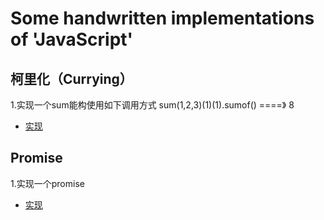 # Some handwritten implementations of 'JavaScript'

## 柯里化（Currying）
1.实现一个sum能构使用如下调用方式 sum(1,2,3)(1)(1).sumof() ====》 8
- [实现](./curry.sum.js)

## Promise
1.实现一个promise
- [实现](./promise.js)